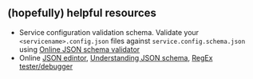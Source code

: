 ## (hopefully) helpful resources

- Service configuration validation schema. Validate your `<servicename>.config.json` files against `service.config.schema.json` using [Online JSON schema validator](https://www.jsonschemavalidator.net/)
- Online [JSON edintor](https://jsoneditoronline.org/), [Understanding JSON schema](https://json-schema.org/understanding-json-schema/index.html), [RegEx tester/debugger](https://regexr.com/)  
